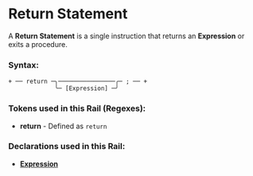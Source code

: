 
# Return Statement

A **Return Statement** is a single instruction
that returns an **Expression** or exits a procedure.

### Syntax:

    + ── return ─╮────────────────╭─ ; ── +
                 ╰─ [Expression] ─╯

### Tokens used in this Rail (Regexes):

- **return** - Defined as `return`

### Declarations used in this Rail:

- [**Expression**](Expression.md)
